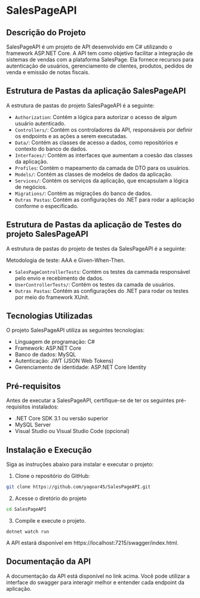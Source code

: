 # SalesPageAPI

## Descrição do Projeto

SalesPageAPI é um projeto de API desenvolvido em C# utilizando o framework ASP.NET Core. A API tem como objetivo facilitar a integração de sistemas de vendas com a plataforma SalesPage. Ela fornece recursos para autenticação de usuários, gerenciamento de clientes, produtos, pedidos de venda e emissão de notas fiscais.

## Estrutura de Pastas da aplicação SalesPageAPI

A estrutura de pastas do projeto SalesPageAPI é a seguinte:

- `Authorization`: Contém a lógica para autorizar o acesso de algum usuário autenticado.
- `Controllers/`: Contém os controladores da API, responsáveis por definir os endpoints e as ações a serem executadas.
- `Data/`: Contém as classes de acesso a dados, como repositórios e contexto do banco de dados.
- `Interfaces/`: Contém as interfaces que aumentam a coesão das classes da aplicação.
- `Profiles`: Contém o mapeamento da camada de DTO para os usuários.
- `Models/`: Contém as classes de modelos de dados da aplicação.
- `Services/`: Contém os serviços da aplicação, que encapsulam a lógica de negócios.
- `Migrations/`: Contém as migrações do banco de dados.
- `Outras Pastas`: Contém as configurações do .NET para rodar a aplicação conforme o especificado.

## Estrutura de Pastas da aplicação de Testes do projeto SalesPageAPI

A estrutura de pastas do projeto de testes da SalesPageAPI é a seguinte:

Metodologia de teste: AAA e Given-When-Then.

- `SalesPageControllerTests`: Contém os testes da cammada responsável pelo envio e recebimento de dados.
- `UserControllerTests/`: Contém os testes da camada de usuários. 
- `Outras Pastas`: Contém as configurações do .NET para rodar os testes por meio do framework XUnit.


## Tecnologias Utilizadas

O projeto SalesPageAPI utiliza as seguintes tecnologias:

- Linguagem de programação: C#
- Framework: ASP.NET Core
- Banco de dados: MySQL
- Autenticação: JWT (JSON Web Tokens)
- Gerenciamento de identidade: ASP.NET Core Identity

## Pré-requisitos

Antes de executar a SalesPageAPI, certifique-se de ter os seguintes pré-requisitos instalados:

- .NET Core SDK 3.1 ou versão superior
- MySQL Server
- Visual Studio ou Visual Studio Code (opcional)

## Instalação e Execução

Siga as instruções abaixo para instalar e executar o projeto:

1. Clone o repositório do GitHub:

```bash
git clone https://github.com/yagoar45/SalesPageAPI.git
```

2. Acesse o diretório do projeto 

```bash
cd SalesPageAPI
```

3. Compile e execute o projeto.

```code
dotnet watch run 
```

A API estará disponível em https://localhost:7215/swagger/index.html.

## Documentação da API

A documentação da API está disponível no link acima. Você pode utilizar a interface do swagger para interagir melhor e entender cada endpoint da aplicação.

